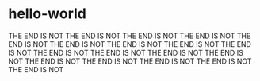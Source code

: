 # hello-world

THE END IS NOT THE END IS NOT THE END IS NOT THE END IS NOT THE END IS NOT THE END IS NOT THE END IS NOT THE END IS NOT THE END IS NOT THE END IS NOT THE END IS NOT THE END IS NOT THE END IS NOT THE END IS NOT THE END IS NOT THE END IS NOT THE END IS NOT THE END IS NOT
